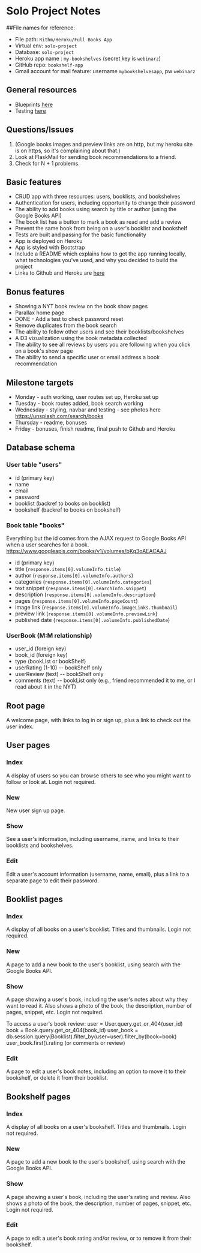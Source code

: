 # Solo Project Notes


##File names for reference:

* File path: `Rithm/Heroku/Full Books App`
* Virtual env: `solo-project`
* Database: `solo-project`
* Heroku app name : `my-bookshelves` (secret key is `webinarz`)
* GitHub repo: `bookshelf-app`
* Gmail account for mail feature: username `mybookshelvesapp`, pw `webinarz`

## General resources

* Blueprints [here](https://github.com/rithmschool/python_curriculum/blob/master/Unit-02/01-blueprints.md)
* Testing [here](https://github.com/rithmschool/python_curriculum/blob/master/Unit-02/04-flask_login.md)

## Questions/Issues

1. (Google books images and preview links are on http, but my heroku site is on https, so it's complaining about that.)
10. Look at FlaskMail for sending book recommendations to a friend.
11. Check for N + 1 problems.

## Basic features

* CRUD app with three resources: users, booklists, and bookshelves
* Authentication for users, including opportunity to change their password
* The ability to add books using search by title or author (using the Google Books API)
* The book list has a button to mark a book as read and add a review
* Prevent the same book from being on a user's booklist and bookshelf
* Tests are built and passing for the basic functionality
* App is deployed on Heroku
* App is styled with Bootstrap
* Include a README which explains how to get the app running locally, what technologies you've used, and why you decided to build the project
* Links to Github and Heroku are [here](https://github.com/rithmschool/fullstack_project/blob/master/applications.md)

## Bonus features

* Showing a NYT book review on the book show pages
* Parallax home page
* DONE - Add a test to check password reset
* Remove duplicates from the book search
* The ability to follow other users and see their booklists/bookshelves
* A D3 vizualization using the book metadata collected
* The ability to see all reviews by users you are following when you click on a book's show page
* The ability to send a specific user or email address a book recommendation

## Milestone targets

* Monday - auth working, user routes set up, Heroku set up
* Tuesday - book routes added, book search working
* Wednesday - styling, navbar and testing - see photos here https://unsplash.com/search/books
* Thursday - readme, bonuses
* Friday - bonuses, finish readme, final push to Github and Heroku

## Database schema

### User table "users"
- id (primary key)
- name
- email
- password
- booklist (backref to books on booklist)
- bookshelf (backref to books on bookshelf)

### Book table "books"
Everything but the id comes from the AJAX request to Google Books API when a user searches for a book.
https://www.googleapis.com/books/v1/volumes/bKq3oAEACAAJ 
- id (primary key)
- title (`response.items[0].volumeInfo.title`)
- author (`response.items[0].volumeInfo.authors`)
- categories (`response.items[0].volumeInfo.categories`)
- text snippet (`response.items[0].searchInfo.snippet`)
- description (`response.items[0].volumeInfo.description`)
- pages (`response.items[0].volumeInfo.pageCount`)
- image link (`response.items[0].volumeInfo.imageLinks.thumbnail`)
- preview link (`response.items[0].volumeInfo.previewLink`)
- published date (`response.items[0].volumeInfo.publishedDate`)

### UserBook (M:M relationship)
- user_id (foreign key)
- book_id (foreign key)
- type (bookList or bookShelf)
- userRating (1-10) -- bookShelf only
- userReview (text) -- bookShelf only
- comments (text) -- bookList only (e.g., friend recommended it to me, or I read about it in the NYT)

## Root page

A welcome page, with links to log in or sign up, plus a link to check out the user index.

## User pages

### Index

A display of users so you can browse others to see who you might want to follow or look at. Login not required.

### New

New user sign up page.

### Show

See a user's information, including username, name, and links to their booklists and bookshelves. 

### Edit

Edit a user's account information (username, name, email), plus a link to a separate page to edit their password.

## Booklist pages

### Index

A display of all books on a user's booklist. Titles and thumbnails. Login not required.

### New

A page to add a new book to the user's booklist, using search with the Google Books API. 

### Show

A page showing a user's book, including the user's notes about why they want to read it. Also shows a photo of the book, the description, number of pages, snippet, etc. Login not required.

To access a user's book review: 
user = User.query.get_or_404(user_id)
book = Book.query.get_or_404(book_id)
user_book = db.session.query(Booklist).filter_by(user=user).filter_by(book=book)
user_book.first().rating (or comments or review)


### Edit

A page to edit a user's book notes, including an option to move it to their bookshelf, or delete it from their booklist.


## Bookshelf pages

### Index

A display of all books on a user's bookshelf. Titles and thumbnails. Login not required.

### New

A page to add a new book to the user's bookshelf, using search with the Google Books API. 

### Show

A page showing a user's book, including the user's rating and review. Also shows a photo of the book, the description, number of pages, snippet, etc. Login not required.

### Edit

A page to edit a user's book rating and/or review, or to remove it from their bookshelf.